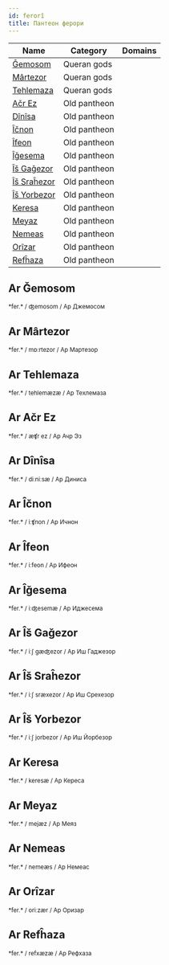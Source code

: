 ```yaml
---
id: ferorî
title: Пантеон ферори
---
```


| Name                           | Category     | Domains |
| ------------------------------ | ------------ | ------- |
| [Ǧemosom](#ar-ǧemosom)         | Queran gods  |         |
| [Mârtezor](#ar-mârtezor)       | Queran gods  |         |
| [Tehlemaza](#ar-tehlemaza)     | Queran gods  |         |
| [Ačr Ez](#ar-ačr-ez)           | Old pantheon |         |
| [Dînîsa](#ar-dînîsa)           | Old pantheon |         |
| [Îčnon](#ar-îčnon)             | Old pantheon |         |
| [Îfeon](#ar-îfeon)             | Old pantheon |         |
| [Îǧesema](#ar-îǧesema)         | Old pantheon |         |
| [Îš Gaǧezor](#ar-îš-gaǧezor)   | Old pantheon |         |
| [Îš Sraĥezor](#ar-îš-sraĥezor) | Old pantheon |         |
| [Îš Yorbezor](#ar-îš-yorbezor) | Old pantheon |         |
| [Keresa](#ar-keresa)           | Old pantheon |         |
| [Meyaz](#ar-meyaz)             | Old pantheon |         |
| [Nemeas](#ar-nemeas)           | Old pantheon |         |
| [Orîzar](#ar-orîzar)           | Old pantheon |         |
| [Refĥaza](#ar-refĥaza)         | Old pantheon |         |

## Ar Ǧemosom

<small>
*fer.*  / ʤemosom / Ар Джемосом
</small>

## Ar Mârtezor

<small>
*fer.*  / mɒːrtezor / Ар Мартезор
</small>

## Ar Tehlemaza

<small>
*fer.*  / tehlemæzæ / Ар Техлемаза
</small>

## Ar Ačr Ez

<small>
*fer.*  / æʧr ez / Ар Ачр Эз
</small>

## Ar Dînîsa

<small>
*fer.*  / diːniːsæ / Ар Диниса
</small>

## Ar Îčnon

<small>
*fer.*  / iːʧnon / Ар Ичнон
</small>

## Ar Îfeon

<small>
*fer.*  / iːfeon / Ар Ифеон
</small>

## Ar Îǧesema

<small>
*fer.*  / iːʤesemæ / Ар Иджесема
</small>

## Ar Îš Gaǧezor

<small>
*fer.*  / iːʃ ɡæʤezor / Ар Иш Гаджезор
</small>

## Ar Îš Sraĥezor

<small>
*fer.*  / iːʃ sræxezor / Ар Иш Срехезор
</small>

## Ar Îš Yorbezor

<small>
*fer.*  / iːʃ jorbezor / Ар Иш Йорбезор
</small>

## Ar Keresa

<small>
*fer.*  / keresæ / Ар Кереса
</small>

## Ar Meyaz

<small>
*fer.*  / mejæz / Ар Меяз
</small>

## Ar Nemeas

<small>
*fer.*  / nemeæs / Ар Немеас
</small>

## Ar Orîzar

<small>
*fer.*  / oriːzær / Ар Оризар
</small>

## Ar Refĥaza

<small>
*fer.*  / refxæzæ / Ар Рефхаза
</small>